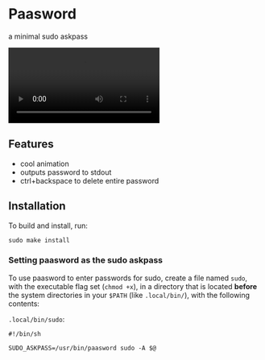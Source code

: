 # Paasword

a minimal sudo askpass

![](paasword.mp4)

## Features

 - cool animation
 - outputs password to stdout
 - ctrl+backspace to delete entire password

## Installation

To build and install, run:

```
sudo make install
```

### Setting paasword as the sudo askpass

To use paasword to enter passwords for sudo, create a file named `sudo`, with the executable flag set (`chmod +x`), in a directory that is located **before** the system directories in your `$PATH` (like `.local/bin/`), with the following contents:

`.local/bin/sudo`:
```
#!/bin/sh

SUDO_ASKPASS=/usr/bin/paasword sudo -A $@
```
